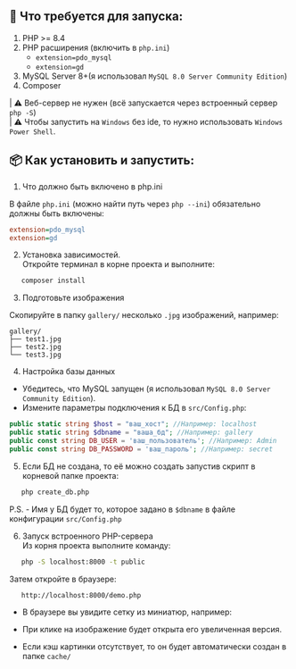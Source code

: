 
## 🧾 Что требуется для запуска:
1. PHP >= 8.4
2. PHP расширения (включить в `php.ini`)
   - `extension=pdo_mysql`
   - `extension=gd`
3. MySQL Server 8+(я использовал `MySQL 8.0 Server Community Edition`)
4. Composer

| ⚠️ Веб-сервер не нужен (всё запускается через встроенный сервер `php -S`)  
| ⚠️ Чтобы запустить на `Windows` без ide, то нужно использовать `Windows Power Shell`.  

## 📦 Как установить и запустить:

1. Что должно быть включено в php.ini

В файле `php.ini` (можно найти путь через `php --ini`) обязательно должны быть включены:
```ini
extension=pdo_mysql
extension=gd
```

2. Установка зависимостей.  
   Откройте терминал в корне проекта и выполните:
```bash
   composer install
```

3.  Подготовьте изображения

Скопируйте в папку `gallery/` несколько `.jpg` изображений, например:
```
gallery/
├── test1.jpg
├── test2.jpg
└── test3.jpg
```

4.  Настройка базы данных

- Убедитесь, что MySQL запущен (я использовал `MySQL 8.0 Server Community Edition`).
- Измените параметры подключения к БД в `src/Config.php`:
```php
public static string $host = "ваш_хост"; //Например: localhost
public static string $dbname = "ваша_бд"; //Например: gallery
public const string DB_USER = 'ваш_пользователь'; //Например: Admin
public const string DB_PASSWORD = 'ваш_пароль'; //Например: secret
```

5. Если БД не создана, то её можно создать запустив скрипт в корневой папке проекта:
```bash
   php create_db.php 
```  
P.S. - Имя у БД будет то, которое задано в `$dbname` в файле конфигурации `src/Config.php`


6. Запуск встроенного PHP-сервера  
Из корня проекта выполните команду:
```bash
   php -S localhost:8000 -t public
```  
Затем откройте в браузере:
```bash
   http://localhost:8000/demo.php
```  
- В браузере вы увидите сетку из миниатюр, например: 

- При клике на изображение будет открыта его увеличенная версия.  
- Если кэш картинки отсутствует, то он будет автоматически создан в папке `cache/`